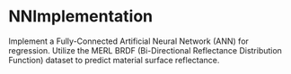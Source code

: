 # NNImplementation
Implement a Fully-Connected Artificial Neural Network (ANN) for regression. Utilize the MERL BRDF (Bi-Directional Reflectance Distribution Function) dataset to predict material surface reflectance.
